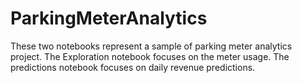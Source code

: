 # ParkingMeterAnalytics

These two notebooks represent a sample of parking meter analytics project. The Exploration notebook focuses on the meter usage. The predictions notebook focuses on daily revenue predictions.